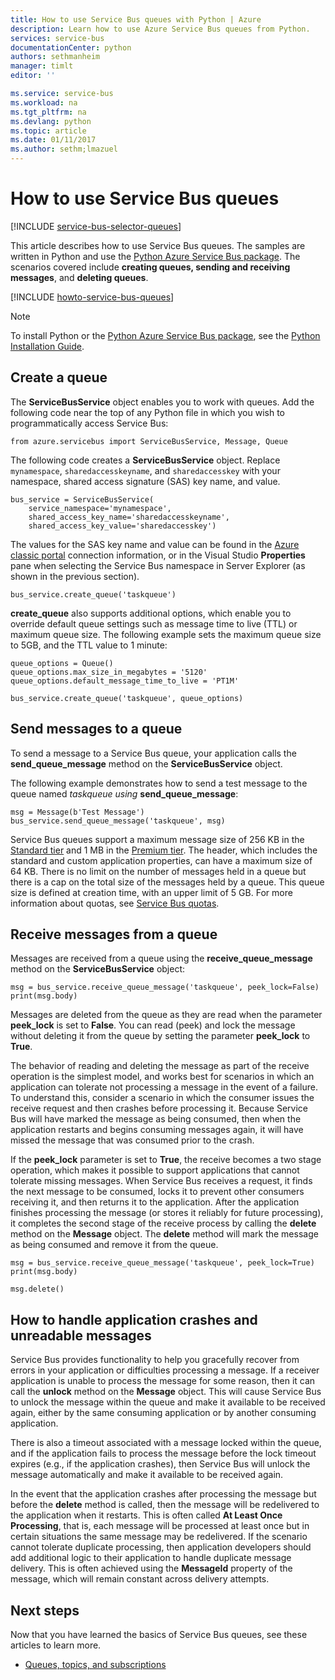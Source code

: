 ```yaml
---
title: How to use Service Bus queues with Python | Azure
description: Learn how to use Azure Service Bus queues from Python.
services: service-bus
documentationCenter: python
authors: sethmanheim
manager: timlt
editor: ''

ms.service: service-bus
ms.workload: na
ms.tgt_pltfrm: na
ms.devlang: python
ms.topic: article
ms.date: 01/11/2017
ms.author: sethm;lmazuel
---
```


# How to use Service Bus queues

[!INCLUDE [service-bus-selector-queues](../../includes/service-bus-selector-queues.md)]

This article describes how to use Service Bus queues. The samples are written in Python and use the [Python Azure Service Bus package][]. The scenarios covered include **creating queues, sending and receiving messages**, and **deleting queues**.

[!INCLUDE [howto-service-bus-queues](../../includes/howto-service-bus-queues.md)]

> [!NOTE]
> To install Python or the [Python Azure Service Bus package][], see the [Python Installation Guide](../python-how-to-install.md).

## Create a queue

The **ServiceBusService** object enables you to work with queues. Add the following code near the top of any Python file in which you wish to programmatically access Service Bus:

```
from azure.servicebus import ServiceBusService, Message, Queue
```

The following code creates a **ServiceBusService** object. Replace `mynamespace`, `sharedaccesskeyname`, and `sharedaccesskey` with your namespace, shared access signature (SAS) key name, and value.

```
bus_service = ServiceBusService(
    service_namespace='mynamespace',
    shared_access_key_name='sharedaccesskeyname',
    shared_access_key_value='sharedaccesskey')
```

The values for the SAS key name and value can be found in the [Azure classic portal][] connection information, or in the Visual Studio **Properties** pane when selecting the Service Bus namespace in Server Explorer (as shown in the previous section).

```
bus_service.create_queue('taskqueue')
```

**create_queue** also supports additional options, which enable you to override default queue settings such as message time to live (TTL) or maximum queue size. The following example sets the maximum queue size to 5GB, and the TTL value to 1 minute:

```
queue_options = Queue()
queue_options.max_size_in_megabytes = '5120'
queue_options.default_message_time_to_live = 'PT1M'

bus_service.create_queue('taskqueue', queue_options)
```

## Send messages to a queue

To send a message to a Service Bus queue, your application calls the **send\_queue\_message** method on the **ServiceBusService** object.

The following example demonstrates how to send a test message to the queue named *taskqueue using* **send\_queue\_message**:

```
msg = Message(b'Test Message')
bus_service.send_queue_message('taskqueue', msg)
```

Service Bus queues support a maximum message size of 256 KB in the [Standard tier](./service-bus-premium-messaging.md) and 1 MB in the [Premium tier](./service-bus-premium-messaging.md). The header, which includes the standard and custom application properties, can have
a maximum size of 64 KB. There is no limit on the number of messages held in a queue but there is a cap on the total size of the messages held by a queue. This queue size is defined at creation time, with an upper limit of 5 GB. For more information about quotas, see [Service Bus quotas][].

## Receive messages from a queue

Messages are received from a queue using the **receive\_queue\_message** method on the **ServiceBusService** object:

```
msg = bus_service.receive_queue_message('taskqueue', peek_lock=False)
print(msg.body)
```

Messages are deleted from the queue as they are read when the parameter **peek\_lock** is set to **False**. You can read (peek) and lock the message without deleting it from the queue by setting the parameter **peek\_lock** to **True**.

The behavior of reading and deleting the message as part of the receive operation is the simplest model, and works best for scenarios in which an application can tolerate not processing a message in the event of a failure. To understand this, consider a scenario in which the consumer issues the receive request and then crashes before processing it. Because Service Bus will have marked the message as being consumed, then when the application restarts and begins consuming messages again, it will have missed the message that was consumed prior to the crash.

If the **peek\_lock** parameter is set to **True**, the receive becomes a two stage operation, which makes it possible to support applications that cannot tolerate missing messages. When Service Bus receives a request, it finds the next message to be consumed, locks it to prevent other consumers receiving it, and then returns it to the application. After the application finishes processing the message (or stores it reliably for future processing), it completes the second stage of the receive process by calling the **delete** method on the **Message** object. The **delete** method will mark the message as being consumed and remove it from the queue.

```
msg = bus_service.receive_queue_message('taskqueue', peek_lock=True)
print(msg.body)

msg.delete()
```

## How to handle application crashes and unreadable messages

Service Bus provides functionality to help you gracefully recover from errors in your application or difficulties processing a message. If a receiver application is unable to process the message for some reason, then it can call the **unlock** method on the **Message** object. This will cause Service Bus to unlock the message within the queue and make it available to be received again, either by the same consuming application or by another consuming application.

There is also a timeout associated with a message locked within the queue, and if the application fails to process the message before the lock timeout expires (e.g., if the application crashes), then Service Bus will unlock the message automatically and make it available to be received again.

In the event that the application crashes after processing the message but before the **delete** method is called, then the message will be redelivered to the application when it restarts. This is often called **At Least Once Processing**, that is, each message will be processed at least once but in certain situations the same message may be redelivered. If the scenario cannot tolerate duplicate processing, then application developers should add additional logic to their application to handle duplicate message delivery. This is often achieved using the **MessageId** property of the message, which will remain constant across delivery attempts.

## Next steps
Now that you have learned the basics of Service Bus queues, see these articles to learn more.

* [Queues, topics, and subscriptions][Queues, topics, and subscriptions]

[Azure classic portal]: http://manage.windowsazure.cn
[Python Azure Service Bus package]: https://pypi.python.org/pypi/azure-servicebus  
[Queues, Topics, and Subscriptions]: ./service-bus-queues-topics-subscriptions.md
[Service Bus quotas]: ./service-bus-quotas.md